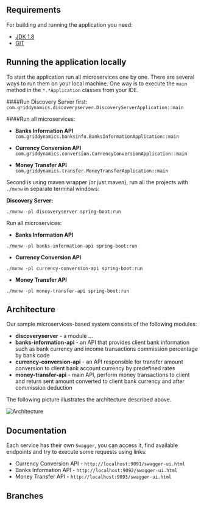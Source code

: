

## Requirements

For building and running the application you need:

- [JDK 1.8](http://www.oracle.com/technetwork/java/javase/downloads/jdk8-downloads-2133151.html)
- [GIT](https://git-scm.com/)

## Running the application locally

To start the application run all microservices one by one. There are several ways to run them on your local machine. 
One way is to execute the `main` method in the `*.*Application` classes from your IDE.

####Run Discovery Server first:
`com.griddynamics.discoveryserver.DiscoveryServerApplication::main`

####Run all microservices:

- **Banks Information API**
`com.griddynamics.banksinfo.BanksInformationApplication::main`

- **Currency Conversion API**
`com.griddynamics.conversion.CurrencyConversionApplication::main`

- **Money Transfer API** 
`com.griddynamics.transfer.MoneyTransferApplication::main`

Second is using maven wrapper (or just maven), run all the projects with `./mvnw` in separate terminal windows:

**Discovery Server:**
```shell
./mvnw -pl discoveryserver spring-boot:run
```

Run all microservices:

- **Banks Information API** 
```shell
./mvnw -pl banks-information-api spring-boot:run
```

- **Currency Conversion API** 
```shell
./mvnw -pl currency-conversion-api spring-boot:run
```

- **Money Transfer API** 
```shell
./mvnw -pl money-transfer-api spring-boot:run
```

## Architecture

Our sample microservices-based system consists of the following modules:
- **discoveryserver** - a module ...
- **banks-information-api** - an API that provides client bank information such as bank currency and income transactions commission percentage by bank code
- **currency-conversion-api** - an API responsible for transfer amount conversion to client bank account currency by predefined rates
- **money-transfer-api** - main API, perform money transactions to client and return sent amount converted to client bank currency and after commission deduction

The following picture illustrates the architecture described above.

<img src="https://github.com/griddynamics/gridu-qa-service-testing-mocks/blob/master/.img/full_application_structure.png" title="Architecture"><br/>


## Documentation
Each service has their own `Swagger`, you can access it, find available endpoints and try to execute some requests using links:

- Currency Conversion API - `http://localhost:9091/swagger-ui.html`
- Banks Information API - `http://localhost:9092/swagger-ui.html`
- Money Transfer API - `http://localhost:9093/swagger-ui.html` 

## Branches


